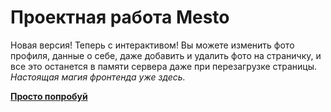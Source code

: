 # Проектная работа Mesto

Новая версия! Теперь с интерактивом!
Вы можете изменить фото профиля, данные о себе, даже добавить и удалить фото на страничку, и все это останется в памяти сервера даже при перезагрузке страницы.
*Настоящая магия фронтенда уже здесь.* 

**[Просто попробуй](https://vmbush.github.io/mesto-project-ff/)**